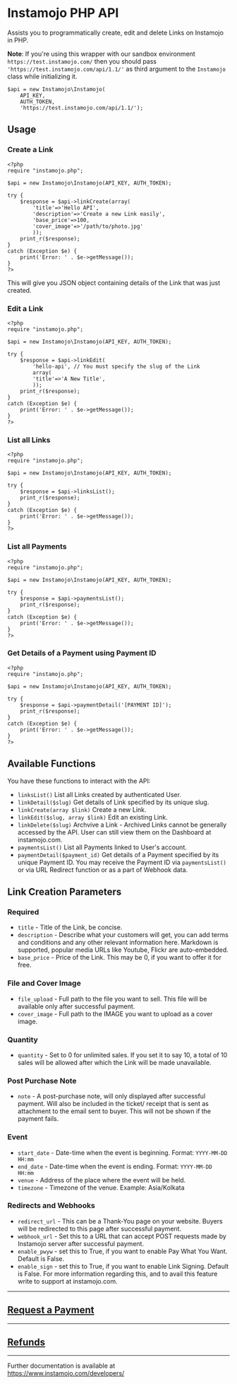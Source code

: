 # Instamojo PHP API

Assists you to programmatically create, edit and delete Links on Instamojo in PHP.

**Note**: If you're using this wrapper with our sandbox environment `https://test.instamojo.com/` then you should pass `'https://test.instamojo.com/api/1.1/'` as third argument to the `Instamojo` class while initializing it.

    $api = new Instamojo\Instamojo(
        API_KEY,
        AUTH_TOKEN,
        'https://test.instamojo.com/api/1.1/');


## Usage

### Create a Link

    <?php
    require "instamojo.php";

    $api = new Instamojo\Instamojo(API_KEY, AUTH_TOKEN);

    try {
        $response = $api->linkCreate(array(
            'title'=>'Hello API',
            'description'=>'Create a new Link easily',
            'base_price'=>100,
            'cover_image'=>'/path/to/photo.jpg'
            ));
        print_r($response);
    }
    catch (Exception $e) {
        print('Error: ' . $e->getMessage());
    }
    ?>

This will give you JSON object containing details of the Link that was just created.

### Edit a Link

    <?php
    require "instamojo.php";

    $api = new Instamojo\Instamojo(API_KEY, AUTH_TOKEN);

    try {
        $response = $api->linkEdit(
            'hello-api', // You must specify the slug of the Link
            array(
            'title'=>'A New Title',
            ));
        print_r($response);
    }
    catch (Exception $e) {
        print('Error: ' . $e->getMessage());
    }
    ?>

### List all Links

    <?php
    require "instamojo.php";

    $api = new Instamojo\Instamojo(API_KEY, AUTH_TOKEN);

    try {
        $response = $api->linksList();
        print_r($response);
    }
    catch (Exception $e) {
        print('Error: ' . $e->getMessage());
    }
    ?>

### List all Payments

    <?php
    require "instamojo.php";

    $api = new Instamojo\Instamojo(API_KEY, AUTH_TOKEN);

    try {
        $response = $api->paymentsList();
        print_r($response);
    }
    catch (Exception $e) {
        print('Error: ' . $e->getMessage());
    }
    ?>

### Get Details of a Payment using Payment ID

    <?php
    require "instamojo.php";

    $api = new Instamojo\Instamojo(API_KEY, AUTH_TOKEN);

    try {
        $response = $api->paymentDetail('[PAYMENT ID]');
        print_r($response);
    }
    catch (Exception $e) {
        print('Error: ' . $e->getMessage());
    }
    ?>


## Available Functions

You have these functions to interact with the API:

  * `linksList()` List all Links created by authenticated User.
  * `linkDetail($slug)` Get details of Link specified by its unique slug.
  * `linkCreate(array $link)` Create a new Link.
  * `linkEdit($slug, array $link)` Edit an existing Link.
  * `linkDelete($slug)` Archvive a Link - Archived Links cannot be generally accessed by the API. User can still view them on the Dashboard at instamojo.com.
  *  `paymentsList()` List all Payments linked to User's account.
  * `paymentDetail($payment_id)` Get details of a Payment specified by its unique Payment ID. You may receive the Payment ID via `paymentsList()` or via URL Redirect function or as a part of Webhook data.

## Link Creation Parameters

### Required

  * `title` - Title of the Link, be concise.
  * `description` - Describe what your customers will get, you can add terms and conditions and any other relevant information here. Markdown is supported, popular media URLs like Youtube, Flickr are auto-embedded.
  * `base_price` - Price of the Link. This may be 0, if you want to offer it for free. 

### File and Cover Image
  * `file_upload` - Full path to the file you want to sell. This file will be available only after successful payment.
  * `cover_image` - Full path to the IMAGE you want to upload as a cover image.

### Quantity
  * `quantity` - Set to 0 for unlimited sales. If you set it to say 10, a total of 10 sales will be allowed after which the Link will be made unavailable.

### Post Purchase Note
  * `note` - A post-purchase note, will only displayed after successful payment. Will also be included in the ticket/ receipt that is sent as attachment to the email sent to buyer. This will not be shown if the payment fails.

### Event
  * `start_date` - Date-time when the event is beginning. Format: `YYYY-MM-DD HH:mm`
  * `end_date` - Date-time when the event is ending. Format: `YYYY-MM-DD HH:mm`
  * `venue` - Address of the place where the event will be held.
  * `timezone` - Timezone of the venue. Example: Asia/Kolkata

### Redirects and Webhooks
  * `redirect_url` - This can be a Thank-You page on your website. Buyers will be redirected to this page after successful payment.
  * `webhook_url` - Set this to a URL that can accept POST requests made by Instamojo server after successful payment.
  * `enable_pwyw` - set this to True, if you want to enable Pay What You Want. Default is False.
  * `enable_sign` - set this to True, if you want to enable Link Signing. Default is False. For more information regarding this, and to avail this feature write to support at instamojo.com.

---

## [Request a Payment](RAP.md)

---

## [Refunds](REFUNDS.md)

---

Further documentation is available at https://www.instamojo.com/developers/